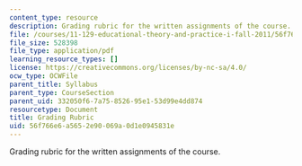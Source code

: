 ```yaml
---
content_type: resource
description: Grading rubric for the written assignments of the course.
file: /courses/11-129-educational-theory-and-practice-i-fall-2011/56f766e6a5652e90069a0d1e0945831e_MIT11_129F11_gradingRubic.pdf
file_size: 528398
file_type: application/pdf
learning_resource_types: []
license: https://creativecommons.org/licenses/by-nc-sa/4.0/
ocw_type: OCWFile
parent_title: Syllabus
parent_type: CourseSection
parent_uid: 332050f6-7a75-8526-95e1-53d99e4dd874
resourcetype: Document
title: Grading Rubric
uid: 56f766e6-a565-2e90-069a-0d1e0945831e
---
```

Grading rubric for the written assignments of the course.